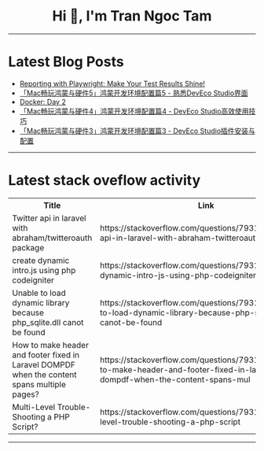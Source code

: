 <h1 align="center">Hi 👋, I'm Tran Ngoc Tam</h1>

---

# Latest Blog Posts 
<!-- BLOG-POST-LIST:START -->
- [Reporting with Playwright: Make Your Test Results Shine!](https://dev.to/jignect_technologies/reporting-with-playwright-make-your-test-results-shine-357p)
- [「Mac畅玩鸿蒙与硬件5」鸿蒙开发环境配置篇5 - 熟悉DevEco Studio界面](https://dev.to/soraluna/macchang-wan-hong-meng-yu-ying-jian-5-hong-meng-kai-fa-huan-jing-pei-zhi-pian-5-shou-xi-deveco-studiojie-mian-3g66)
- [Docker: Day 2](https://dev.to/subham_nandi/docker-day-2-5fio)
- [「Mac畅玩鸿蒙与硬件4」鸿蒙开发环境配置篇4 - DevEco Studio高效使用技巧](https://dev.to/soraluna/macchang-wan-hong-meng-yu-ying-jian-4-hong-meng-kai-fa-huan-jing-pei-zhi-pian-4-deveco-studiogao-xiao-shi-yong-ji-qiao-1h9f)
- [「Mac畅玩鸿蒙与硬件3」鸿蒙开发环境配置篇3 - DevEco Studio插件安装与配置](https://dev.to/soraluna/macchang-wan-hong-meng-yu-ying-jian-3-hong-meng-kai-fa-huan-jing-pei-zhi-pian-3-deveco-studiocha-jian-an-zhuang-yu-pei-zhi-4h85)
<!-- BLOG-POST-LIST:END -->

---

# Latest stack oveflow activity
<table>
  <tr><th>Title</th><th>Link</th></tr>
  <!-- STACKOVERFLOW:START --><tr><td>Twitter api in laravel with abraham/twitteroauth package</td><td>https://stackoverflow.com/questions/79311794/twitter-api-in-laravel-with-abraham-twitteroauth-package</td></tr><tr><td>create dynamic intro.js using php codeigniter</td><td>https://stackoverflow.com/questions/79311746/create-dynamic-intro-js-using-php-codeigniter</td></tr><tr><td>Unable to load dynamic library because php_sqlite.dll canot be found</td><td>https://stackoverflow.com/questions/79311677/unable-to-load-dynamic-library-because-php-sqlite-dll-canot-be-found</td></tr><tr><td>How to make header and footer fixed in Laravel DOMPDF when the content spans multiple pages?</td><td>https://stackoverflow.com/questions/79311556/how-to-make-header-and-footer-fixed-in-laravel-dompdf-when-the-content-spans-mul</td></tr><tr><td>Multi-Level Trouble-Shooting a PHP Script?</td><td>https://stackoverflow.com/questions/79311464/multi-level-trouble-shooting-a-php-script</td></tr><!-- STACKOVERFLOW:END -->
</table>

---


